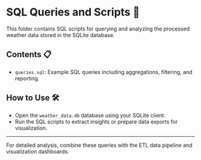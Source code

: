 # SQL Queries and Scripts 💾 

This folder contains SQL scripts for querying and analyzing the processed weather data stored in the SQLite database.

## Contents 📋 
- `queries.sql`: Example SQL queries including aggregations, filtering, and reporting.

## How to Use 🛠️
- Open the `weather_data.db` database using your SQLite client.
- Run the SQL scripts to extract insights or prepare data exports for visualization.

---

For detailed analysis, combine these queries with the ETL data pipeline and visualization dashboards.

